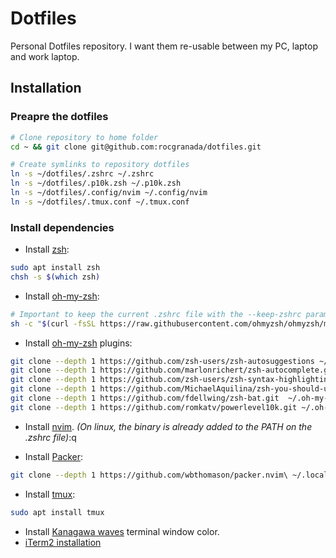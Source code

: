 # Dotfiles
Personal Dotfiles repository. I want them re-usable between my PC, laptop and work laptop.

## Installation

### Preapre the dotfiles
```bash
# Clone repository to home folder
cd ~ && git clone git@github.com:rocgranada/dotfiles.git

# Create symlinks to repository dotfiles
ln -s ~/dotfiles/.zshrc ~/.zshrc
ln -s ~/dotfiles/.p10k.zsh ~/.p10k.zsh
ln -s ~/dotfiles/.config/nvim ~/.config/nvim
ln -s ~/dotfiles/.tmux.conf ~/.tmux.conf
```

### Install dependencies

- Install [zsh](https://github.com/ohmyzsh/ohmyzsh/wiki/Installing-ZSH):

```bash
sudo apt install zsh
chsh -s $(which zsh)
```

- Install [oh-my-zsh](https://ohmyz.sh/#install):
```bash
# Important to keep the current .zshrc file with the --keep-zshrc param
sh -c "$(curl -fsSL https://raw.githubusercontent.com/ohmyzsh/ohmyzsh/master/tools/install.sh)" "" --keep-zshrc
```

- Install [oh-my-zsh](https://ohmyz.sh/#install) plugins:
```bash
git clone --depth 1 https://github.com/zsh-users/zsh-autosuggestions ~/.oh-my-zsh/custom/plugins/zsh-autosuggestions
git clone --depth 1 https://github.com/marlonrichert/zsh-autocomplete.git ~/.oh-my-zsh/custom/plugins/zsh-autocomplete
git clone --depth 1 https://github.com/zsh-users/zsh-syntax-highlighting.git ~/.oh-my-zsh/custom/plugins/zsh-syntax-highlighting
git clone --depth 1 https://github.com/MichaelAquilina/zsh-you-should-use.git  ~/.oh-my-zsh/custom/plugins/you-should-use
git clone --depth 1 https://github.com/fdellwing/zsh-bat.git  ~/.oh-my-zsh/custom/plugins/zsh-bat
git clone --depth 1 https://github.com/romkatv/powerlevel10k.git ~/.oh-my-zsh/custom/themes/powerlevel10k
```

- Install [nvim](https://github.com/neovim/neovim/blob/master/INSTALL.md).
_(On linux, the binary is already added to the PATH on the .zshrc file)_:q

- Install [Packer](https://github.com/wbthomason/packer.nvim?tab=readme-ov-file#requirements):
```bash
git clone --depth 1 https://github.com/wbthomason/packer.nvim\ ~/.local/share/nvim/site/pack/packer/start/packer.nvim
```

- Install [tmux](https://github.com/tmux/tmux/wiki/Installing):
```bash
sudo apt install tmux
```

- Install [Kanagawa waves](https://github.com/rebelot/kanagawa.nvim/tree/master?tab=readme-ov-file#extras) terminal window color.
 - [iTerm2 installation](https://github.com/mbadolato/iTerm2-Color-Schemes/blob/master/README.md)

